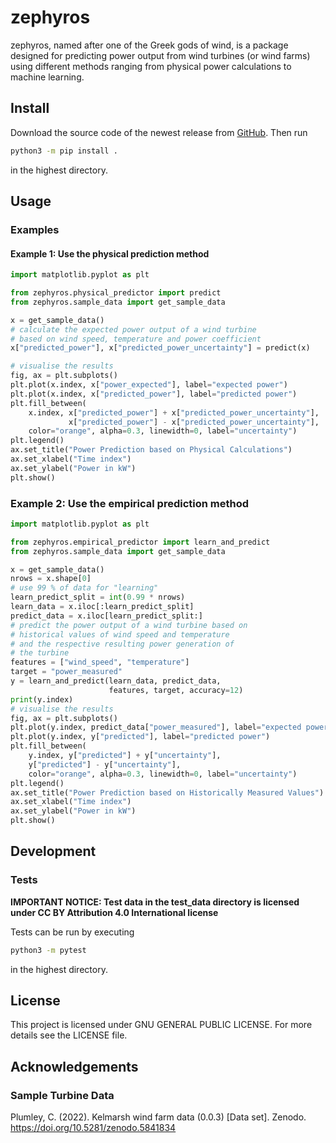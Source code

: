 # zephyros

zephyros, named after one of the Greek gods of wind,
is a package designed for predicting power output from wind turbines
(or wind farms) using different methods ranging from physical power 
calculations to machine learning.

## Install

Download the source code of the newest release from
[GitHub](https://github.com/kenokrieger/zephyros). Then run
```bash
python3 -m pip install .
``` 
in the  highest directory.

## Usage

### Examples

#### Example 1: Use the physical prediction method

```python
import matplotlib.pyplot as plt

from zephyros.physical_predictor import predict
from zephyros.sample_data import get_sample_data

x = get_sample_data()
# calculate the expected power output of a wind turbine
# based on wind speed, temperature and power coefficient
x["predicted_power"], x["predicted_power_uncertainty"] = predict(x)

# visualise the results
fig, ax = plt.subplots()
plt.plot(x.index, x["power_expected"], label="expected power")
plt.plot(x.index, x["predicted_power"], label="predicted power")
plt.fill_between(
    x.index, x["predicted_power"] + x["predicted_power_uncertainty"],
             x["predicted_power"] - x["predicted_power_uncertainty"],
    color="orange", alpha=0.3, linewidth=0, label="uncertainty")
plt.legend()
ax.set_title("Power Prediction based on Physical Calculations")
ax.set_xlabel("Time index")
ax.set_ylabel("Power in kW")
plt.show()
```

### Example 2: Use the empirical prediction method

```python
import matplotlib.pyplot as plt

from zephyros.empirical_predictor import learn_and_predict
from zephyros.sample_data import get_sample_data

x = get_sample_data()
nrows = x.shape[0]
# use 99 % of data for "learning"
learn_predict_split = int(0.99 * nrows)
learn_data = x.iloc[:learn_predict_split]
predict_data = x.iloc[learn_predict_split:]
# predict the power output of a wind turbine based on
# historical values of wind speed and temperature
# and the respective resulting power generation of
# the turbine
features = ["wind_speed", "temperature"]
target = "power_measured"
y = learn_and_predict(learn_data, predict_data,
                      features, target, accuracy=12)
print(y.index)
# visualise the results
fig, ax = plt.subplots()
plt.plot(y.index, predict_data["power_measured"], label="expected power")
plt.plot(y.index, y["predicted"], label="predicted power")
plt.fill_between(
    y.index, y["predicted"] + y["uncertainty"],
    y["predicted"] - y["uncertainty"],
    color="orange", alpha=0.3, linewidth=0, label="uncertainty")
plt.legend()
ax.set_title("Power Prediction based on Historically Measured Values")
ax.set_xlabel("Time index")
ax.set_ylabel("Power in kW")
plt.show()
```

## Development

### Tests

**IMPORTANT NOTICE: Test data in the test_data directory is 
licensed under CC BY Attribution 4.0 International license**

Tests can be run by executing 
```bash
python3 -m pytest
```
in the highest
directory.

## License

This project is licensed under GNU GENERAL PUBLIC LICENSE.
For more details see the LICENSE file.

## Acknowledgements

### Sample Turbine Data

Plumley, C. (2022). Kelmarsh wind farm data (0.0.3) [Data set]. Zenodo.
https://doi.org/10.5281/zenodo.5841834

